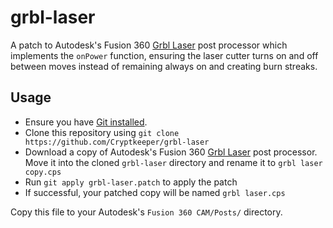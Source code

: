 # grbl-laser
A patch to Autodesk's Fusion 360 [Grbl Laser](https://cam.autodesk.com/hsmposts?p=grbl_laser) post processor which implements the ```onPower``` function, ensuring the laser cutter turns on and off between moves instead of remaining always on and creating burn streaks.

## Usage
- Ensure you have [Git installed](https://git-scm.com/book/en/v2/Getting-Started-Installing-Git).
- Clone this repository using `git clone https://github.com/Cryptkeeper/grbl-laser`
- Download a copy of Autodesk's Fusion 360 [Grbl Laser](https://cam.autodesk.com/hsmposts?p=grbl_laser) post processor. Move it into the cloned `grbl-laser` directory and rename it to `grbl laser copy.cps`
- Run `git apply grbl-laser.patch` to apply the patch
- If successful, your patched copy will be named `grbl laser.cps`

Copy this file to your Autodesk's `Fusion 360 CAM/Posts/` directory.